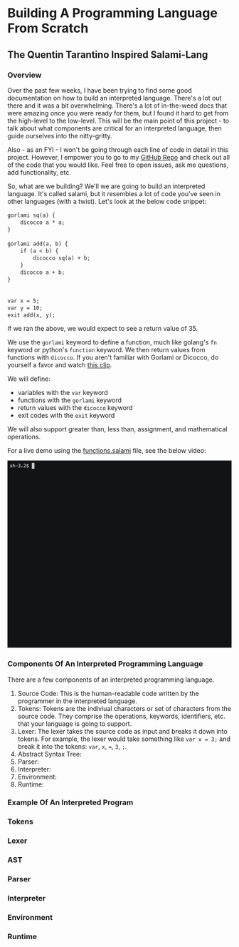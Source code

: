 # Building A Programming Language From Scratch
## The Quentin Tarantino Inspired Salami-Lang

### Overview

Over the past few weeks, I have been trying to find some good documentation
on how to build an interpreted language. There's a lot out there and it
was a bit overwhelming. There's a lot of in-the-weed docs that were amazing
once you were ready for them, but I found it hard to get from the high-level
to the low-level. This will be the main point of this project - to talk about
what components are critical for an interpreted language, then guide ourselves
into the nitty-gritty.

Also - as an FYI - I won't be going through each line of code in detail in this
project. However, I empower you to go to my [GitHub Repo]() and check out all of
the code that you would like. Feel free to open issues, ask me questions, add
functionality, etc.

So, what are we building? We'll we are going to build an interpreted language.
It's called salami, but it resembles a lot of code you've seen in other 
languages (with a twist). Let's look at the below code snippet:

```shell
gorlami sq(a) {
    dicocco a * a;
}

gorlami add(a, b) {
    if (a < b) {
        dicocco sq(a) + b;
    }
    dicocco a + b;
}
    

var x = 5;
var y = 10;
exit add(x, y);
```

If we ran the above, we would expect to see a return value of 35.

We use the `gorlami` keyword to define a function, much like golang's `fn` 
keyword or python's `function` keyword. We then return values from functions
with `dicocco`. If you aren't familiar with Gorlami or Dicocco, do yourself a 
favor and watch [this clip](https://www.youtube.com/watch?v=krtnt191Drg).

We will define:
* variables with the `var` keyword
* functions with the `gorlami` keyword
* return values with the `dicocco` keyword
* exit codes with the `exit` keyword

We will also support greater than, less than, assignment, and mathematical 
operations.

For a live demo using the [functions.salami](./examples/functions.salami) file, 
see the below video:

![Demo](./imgs/demo.gif)


### Components Of An Interpreted Programming Language

There are a few components of an interpreted programming language.

1. Source Code: This is the human-readable code written by the programmer 
    in the interpreted language.
2. Tokens: Tokens are the indiviual characters or set of characters from the
    source code. They comprise the operations, keywords, identifiers, etc. that
    your language is going to support.
3. Lexer: The lexer takes the source code as input and breaks it down into tokens. 
    For example, the lexer would take something like `var x = 3;` and break it into 
    the tokens: `var`, `x`, `=`, `3`, `;`.
4. Abstract Syntax Tree:
5. Parser:
6. Interpreter:
7. Environment:
8. Runtime:


### Example Of An Interpreted Program

### Tokens

### Lexer

### AST

### Parser

### Interpreter

### Environment

### Runtime